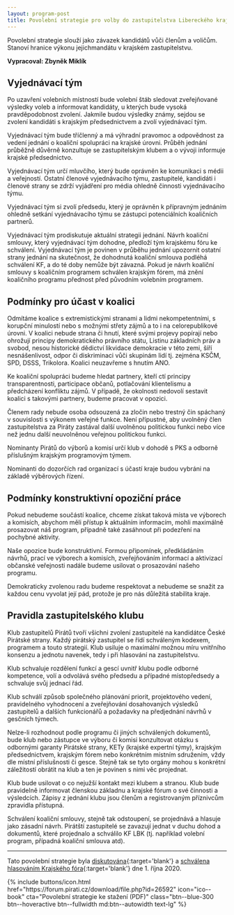 ```yaml
---
layout: program-post
title: Povolební strategie pro volby do zastupitelstva Libereckého kraje 2020
---
```

Povolební strategie slouží jako závazek kandidátů vůči členům a voličům.
Stanoví hranice výkonu jejichmandátu v krajském zastupitelstvu.

__Vypracoval: Zbyněk Miklík__

## Vyjednávací tým
Po uzavření volebních místností bude volební štáb sledovat zveřejňované výsledky voleb a informovat kandidáty, u kterých bude vysoká pravděpodobnost zvolení. Jakmile budou výsledky známy, sejdou se zvolení kandidáti s krajským předsednictvem a zvolí vyjednávací tým.

Vyjednávací tým bude tříčlenný a má výhradní pravomoc a odpovědnost za vedení jednání o koaliční spolupráci na krajské úrovni. Průběh jednání průběžně důvěrně konzultuje se zastupitelským klubem a o vývoji informuje krajské předsednictvo.

Vyjednávací tým určí mluvčího, který bude oprávněn ke komunikaci s médii a veřejností. Ostatní členové vyjednávacího týmu, zastupitelé, kandidáti i členové strany se zdrží vyjádření pro média ohledně činnosti vyjednávacího týmu.

Vyjednávací tým si zvolí předsedu, který je oprávněn k přípravným jednáním ohledně setkání vyjednávacího týmu se zástupci potenciálních koaličních partnerů.

Vyjednávací tým prodiskutuje aktuální strategii jednání. Návrh koaliční smlouvy, který vyjednávací tým dohodne, předloží tým krajskému fóru ke schválení. Vyjednávací tým je povinen v průběhu jednání upozornit ostatní strany jednání na skutečnost, že dohodnutá koaliční smlouva podléhá schválení KF, a do té doby nemůže být závazná. Pokud je návrh koaliční smlouvy s koaličním programem schválen krajským fórem, má znění koaličního programu přednost před původním volebním programem.

## Podmínky pro účast v koalici

Odmítáme koalice s extremistickými stranami a lidmi nekompetentními, s korupční minulostí nebo s možnými střety zájmů a to i na celorepublikové úrovni. V koalici nebude strana či hnutí, které svými projevy popírají nebo ohrožují principy demokratického právního státu, Listinu základních práv a svobod, nesou historické dědictví likvidace demokracie v této zemi, šíří nesnášenlivost, odpor či diskriminaci vůči skupinám lidí tj. zejména KSČM, SPD, DSSS, Trikolora. Koalici neuzavřeme s hnutím ANO.

Ke koaliční spolupráci budeme hledat partnery, kteří ctí principy transparentnosti, participace občanů, potlačování klientelismu a předcházení konfliktu zájmů. V případě, že okolnosti nedovolí sestavit koalici s takovými partnery, budeme pracovat v opozici.

Členem rady nebude osoba odsouzená za zločin nebo trestný čin spáchaný v souvislosti s výkonem veřejné funkce. Není přípustné, aby uvolněný člen zastupitelstva za Piráty zastával další uvolněnou politickou funkci nebo více než jednu další neuvolněnou veřejnou politickou funkci.

Nominanty Pirátů do výborů a komisí určí klub v dohodě s PKS a odborně příslušným krajským programovým týmem.

Nominanti do dozorčích rad organizací s účastí kraje budou vybráni na základě výběrových řízení. 

## Podmínky konstruktivní opoziční práce

Pokud nebudeme součástí koalice, chceme získat taková místa ve výborech a komisích, abychom měli přístup k aktuálním informacím, mohli maximálně prosazovat náš program, případně také zasáhnout při podezření na pochybné aktivity.

Naše opozice bude konstruktivní. Formou připomínek, předkládáním návrhů, prací ve výborech a komisích, zveřejňováním informací a aktivizací občanské veřejnosti nadále budeme usilovat o prosazování našeho programu.

Demokraticky zvolenou radu budeme respektovat a nebudeme se snažit za každou cenu vyvolat její pád, protože je pro nás důležitá stabilita kraje. 

## Pravidla zastupitelského klubu

Klub zastupitelů Pirátů tvoří všichni zvolení zastupitelé na kandidátce České Pirátské strany. Každý pirátský zastupitel se řídí schváleným kodexem, programem a touto strategií. Klub usiluje o maximální možnou míru vnitřního konsenzu a jednotu navenek, tedy i při hlasování na zastupitelstvu.

Klub schvaluje rozdělení funkcí a gescí uvnitř klubu podle odborné kompetence, volí a odvolává svého předsedu a případné místopředsedy a schvaluje svůj jednací řád.

Klub schválí způsob společného plánování priorit, projektového vedení, pravidelného vyhodnocení a zveřejňování dosahovaných výsledků zastupitelů a dalších funkcionářů a požadavky na předjednání návrhů v gesčních týmech.

Nelze-li rozhodnout podle programu či jiných schválených dokumentů, bude klub nebo zástupce ve výboru či komisi konzultovat otázku s odbornými garanty Pirátské strany, KETy (krajské expertní týmy), krajským předsednictvem, krajským fórem nebo konkrétním místním sdružením, vždy dle místní příslušnosti či gesce. Stejně tak se tyto orgány mohou s konkrétní záležitostí obrátit na klub a ten je povinen s nimi věc projednat.

Klub bude usilovat o co nejužší kontakt mezi klubem a stranou. Klub bude pravidelně informovat členskou základnu a krajské fórum o své činnosti a výsledcích. Zápisy z jednání klubu jsou členům a registrovaným příznivcům zpravidla přístupná.

Schválení koaliční smlouvy, stejně tak odstoupení, se projednává a hlasuje jako zásadní návrh. Pirátští zastupitelé se zavazují jednat v duchu dohod a dokumentů, které projednalo a schválilo KF LBK (tj. například volební program, případná koaliční smlouva atd).

---
Tato povolební strategie byla [diskutována](https://forum.pirati.cz/viewtopic.php?f=410&t=53634){:target='blank'} a [schválena hlasováním Krajského fóra](https://helios.pirati.cz/helios/elections/27b4cb7c-fc1b-11ea-8296-00000a2a0114/view){:target='blank'} dne 1. října 2020.

<div class="mt-24 md:mt-36 space-y-4 content-block_nostyle">
  {% include buttons/icon.html href="https://forum.pirati.cz/download/file.php?id=26592" icon="ico--book" cta="Povolební strategie ke stažení (PDF)" class="btn--blue-300 btn--hoveractive btn--fullwidth md:btn--autowidth text-lg" %}
</div>